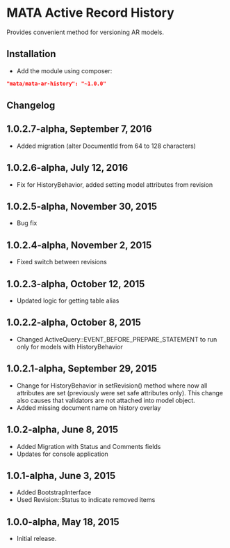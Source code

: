 MATA Active Record History
==========================================

Provides convenient method for versioning AR models.

Installation
------------

- Add the module using composer:

```json
"mata/mata-ar-history": "~1.0.0"
```

Changelog
---------

## 1.0.2.7-alpha, September 7, 2016

- Added migration (alter DocumentId from 64 to 128 characters)

## 1.0.2.6-alpha, July 12, 2016

- Fix for HistoryBehavior, added setting model attributes from revision

## 1.0.2.5-alpha, November 30, 2015

- Bug fix

## 1.0.2.4-alpha, November 2, 2015

- Fixed switch between revisions

## 1.0.2.3-alpha, October 12, 2015

- Updated logic for getting table alias

## 1.0.2.2-alpha, October 8, 2015

- Changed ActiveQuery::EVENT_BEFORE_PREPARE_STATEMENT to run only for models with HistoryBehavior  

## 1.0.2.1-alpha, September 29, 2015

- Change for HistoryBehavior in setRevision() method where now all attributes are set (previously were set safe attributes only). This change also causes that validators are not attached into model object.
- Added missing document name on history overlay

## 1.0.2-alpha, June 8, 2015

- Added Migration with Status and Comments fields
- Updates for console application

## 1.0.1-alpha, June 3, 2015

- Added BootstrapInterface
- Used Revision::Status to indicate removed items


## 1.0.0-alpha, May 18, 2015

- Initial release.
